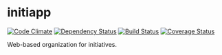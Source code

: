 initiapp
========

[![Code Climate](https://codeclimate.com/github/robwa/initiapp.png)](https://codeclimate.com/github/robwa/initiapp)
[![Dependency Status](https://gemnasium.com/robwa/initiapp.png)](https://gemnasium.com/robwa/initiapp)
[![Build Status](https://travis-ci.org/robwa/initiapp.png?branch=master)](https://travis-ci.org/robwa/initiapp)
[![Coverage Status](https://coveralls.io/repos/robwa/initiapp/badge.png?branch=master)](https://coveralls.io/r/robwa/initiapp?branch=master)

Web-based organization for initiatives.